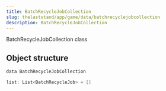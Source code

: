 ```yaml
---
title: BatchRecycleJobCollection
slug: thelaststand/app/game/data/batchrecyclejobcollection
description: BatchRecycleJobCollection
---
```


BatchRecycleJobCollection class

## Object structure

```scala
data BatchRecycleJobCollection

list: List<BatchRecycleJob> = []

```
